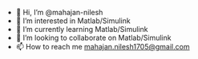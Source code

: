 - 👋 Hi, I’m @mahajan-nilesh
- 👀 I’m interested in Matlab/Simulink
- 🌱 I’m currently learning Matlab/Simulink
- 💞️ I’m looking to collaborate on Matlab/Simulink
- 📫 How to reach me mahajan.nilesh1705@gmail.com

<!---
mahajan-nilesh/mahajan-nilesh is a ✨ special ✨ repository because its `README.md` (this file) appears on your GitHub profile.
You can click the Preview link to take a look at your changes.
--->
